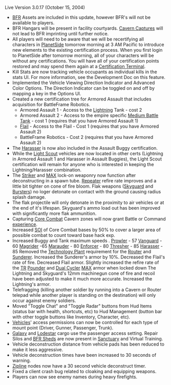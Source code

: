 Live Version 3.0.17 (October 15, 2004)

- [BFR](../vehicles/BattleFrame_Robotics.md) Assets are included in this update,
  however BFR's will not be available to players.
- BFR Hangars will be present in facility courtyards.
  [Cavern Captures](../etc/Cavern_Captures.md) will not lead to BFR imprinting until
  further notice.
- All players will need to be aware that we will be recertifying all characters
  in [PlanetSide](../etc/PlanetSide.md) tomorrow morning at 3 AM Pacific to introduce
  new elements to the existing certification process. When you first login to
  PlanetSide after tomorrow morning, all of your characters will be without any
  certifications. You will have all of your certification points restored and
  may spend them again at a [Certification Terminal](../items/Certification_Terminal.md).
- Kill Stats are now tracking vehicle occupants as individual kills in the stats
  UI. For more information, see the Development Doc on this feature.
- Implemented the Vehicle Viewing Direction Indicator and Advanced Color
  Options. The Direction Indicator can be toggled on and off by mapping a key in
  the Options UI.
- Created a new certification tree for Armored Assault that includes acquisition
  for BattleFrame Robotics.
  - Armored Assault 1 - Access to the [Lightning](../vehicles/Lightning.md) Tank - cost 2
  - Armored Assault 2 - Access to the empire specific
    [Medium Battle Tank](../items/Medium_Battle_Tank.md) - cost 1 (requires that you have
    Armored Assault 1)
  - [Flail](../vehicles/Flail.md) - Access to the Flail - Cost 1 (requires that you have
    Armored Assault 2)
  - BattleFrame Robotics - Cost 2 (requires that you have Armored Assault 2)
- The [Harasser](../vehicles/Harasser.md) is now also included in the Assault Buggy
  certification.
- While the [Light Scout](../certifications/Light_Scout.md) vehicles are now located in other
  certs (Lightning in Armored Assault 1 and Harasser in Assault Buggies), the
  Light Scout certification will remain for anyone who is interested in keeping
  the Lightning/Harasser combination.
- The [Striker](../weapons/Striker.md) and [MAX](../items/Mechanized_Assault_Exo-Suit.md)
  lock-on weaponry now function after deconstructing in a spawn tube.
  [Repeater](../weapons/Repeater.md) refire rate improves and a little bit tighter on cone
  of fire bloom. Flak weapons ([Skyguard](../vehicles/Skyguard.md) and
  [Bursters](../items/Burster.md)) no loger detonate on contact with the ground causing
  radius splash damage.
- The flak projectile will only detonate in the proximity to air vehicles or at
  the end of it's lifespan. Skyguard's ammo load out has been improved with
  significantly more flak ammunition.
- Capturing [Core Combat](../items/Core_Combat.md) Cavern zones will now grant Battle or
  Command [experience](../etc/Experience.md).
- Increased [SOI](../locations/Sphere_of_Influence.md) of Core Combat bases by 50% to cover a larger area
  of possible combat to count toward base hack exp.
- Increased Buggy and Tank maximum speeds . [Prowler](../vehicles/Prowler.md) - 57
  [Vanguard](../vehicles/Vanguard.md) - 60 [Magrider](../vehicles/Magrider.md) -65
  [Marauder](../vehicles/Marauder.md) - 80 [Enforcer](../vehicles/Enforcer.md) - 80
  [Thresher](../vehicles/Thresher.md) - 85 [Harasser](../vehicles/Harasser.md) - 85 Removed the
  [Technology Plant](../locations/Technology_Plant.md) requirement for the
  [Router](../vehicles/Router.md) and [Sunderer](../vehicles/Sunderer.md). Increased the Sunderer's
  armor by 10%. Decreased the Flail's rate of fire. Decreased Flail armor.
  Slightly increased the refire rate of the [TR](../etc/Terran_Republic.md)
  [Pounder](../items/Pounder.md) and [Dual Cycler](../items/Dual-Cycler.md)
  [MAX](../items/Mechanized_Assault_Exo-Suit.md) armor when locked down The
  Lightning and Skyguard's 12mm machinegun cone of fire and recoil have been
  adjusted to make it much more accurate. Increased the Lightning's armor.
- Telefragging (killing another soldier by running into a Cavern or Router
  telepad while another player is standing on the destination) will only occur
  against enemy soldiers.
- Moved "Toggle Chat" and "Toggle Radar" buttons from Hud Items (status bar with
  health, shortcuts, etc) to Hud Management (button bar with other toggle
  buttons like Inventory, Character, etc).
- [Vehicles](../vehicles/Vehicle.md)' access permissions can now be controlled for each type
  of mount point (Driver, Gunner, Passenger, Trunk).
- [Galaxy](../vehicles/Galaxy.md)  and [Lodestar](../vehicles/Lodestar.md) cargo use the passenger access
  setting. Repair Silos and [BFR Sheds](../items/BFR_Shed.md) are now present in
  [Sanctuary](../locations/Sanctuary.md) and Virtual Training.
- Vehicle deconstruction distance from vehicle pads has been reduced to make it
  less aggressive.
- Vehicle deconstruction times have been increased to 30 seconds of warning.
- [Zipline](../items/Zipline.md) nodes now have a 30 second vehicle deconstruct timer.
- Fixed a client crash bug related to cloaking and equipping weapons.
- Players can now see enemy names during heavy firefights.

<!--[category:Patches](category:Patches.md)-->
